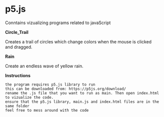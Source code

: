 # p5.js
Conntains vizualizing programs related to javaScript

**Circle_Trail**

Creates a trail of circles which change colors when the mouse is clicked and dragged.

**Rain**

Create an endless wave of yellow rain.

**Instructions**

	the program requires p5.js library to run
	this can be downloaded from: https://p5js.org/download/
	rename the .js file that you want to run as main. Then open index.html to vizualize the code.
	ensure that the p5.js library, main.js and index.html files are in the same folder
	feel free to mess around with the code    


 


